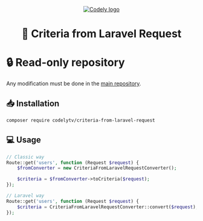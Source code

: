 <p align="center">
  <a href="https://codely.com">
    <picture>
      <source media="(prefers-color-scheme: dark)" srcset="https://codely.com/logo/codely_logo-dark.svg">
      <source media="(prefers-color-scheme: light)" srcset="https://codely.com/logo/codely_logo-light.svg">
      <img alt="Codely logo" src="https://codely.com/logo/codely_logo.svg">
    </picture>
  </a>
</p>

<h1 align="center">
  🎼 Criteria from Laravel Request
</h1>

# 🔒 Read-only repository
Any modification must be done in the [main repository](https://github.com/CodelyTV/php-criteria).

## 📥 Installation

```sh
composer require codelytv/criteria-from-laravel-request
```

## 💻 Usage

```php
// Classic way
Route::get('users', function (Request $request) {
    $fromConverter = new CriteriaFromLaravelRequestConverter();

    $criteria = $fromConverter->toCriteria($request);
});

// Laravel way
Route::get('users', function (Request $request) {
    $criteria = CriteriaFromLaravelRequestConverter::convert($request);
});
```
